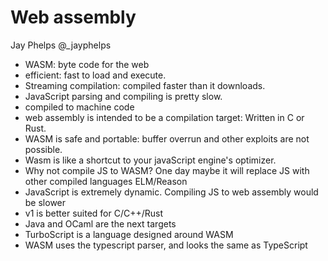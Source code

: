 # Web assembly

Jay Phelps @_jayphelps

- WASM: byte code for the web
- efficient: fast to load and execute. 
- Streaming compilation: compiled faster than it downloads.
- JavaScript parsing and compiling is pretty slow. 
- compiled to machine code
- web assembly is intended to be a compilation target: Written in C or Rust.
- WASM is safe and portable: buffer overrun and other exploits are not possible.
- Wasm is like a shortcut to your javaScript engine's optimizer. 
- Why not compile JS to WASM? One day maybe it will replace JS with other compiled languages ELM/Reason
- JavaScript is extremely dynamic. Compiling JS to web assembly would be slower
- v1 is better suited for C/C++/Rust
- Java and OCaml are the next targets
- TurboScript is a language designed around WASM
- WASM uses the typescript parser, and looks the same as TypeScript